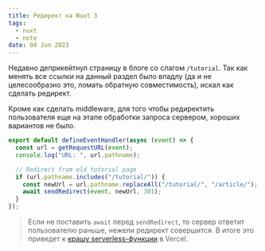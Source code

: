 ```yaml
---
title: Редирект на Nuxt 3
tags:
  - nuxt
  - note
date: 04 Jun 2023
---
```


Недавно деприкейтнул страницу в блоге со слагом `/tutorial`. Так как менять все ссылки на данный раздел было впадлу (да и не целесообразно это, ломать обратную совместимость), искал как сделать редирект.

Кроме как сделать middleware, для того чтобы редиректить пользователя еще на этапе обработки запроса сервером, хороших вариантов не было.

```ts [server/middleware/redirect.ts]
export default defineEventHandler(async (event) => {
  const url = getRequestURL(event);
  console.log("URL: ", url.pathname);

  // Redirect from old tutorial page
  if (url.pathname.includes("/tutorial/")) {
    const newUrl = url.pathname.replaceAll("/tutorial/", "/article/");
    await sendRedirect(event, newUrl, 301);
  }
});
```

> Если не поставить `await` перед `sendRedirect`, то сервер ответит пользователю раньше, нежели редирект совершится.
> В итоге это приведет к [крашу serverless-функции](https://stackoverflow.com/questions/63188983/nuxt-js-ssr-error-cannot-set-headers-after-they-are-sent-to-the-client) в Vercel.
